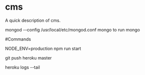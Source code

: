 # cms

A quick description of cms.

mongod --config /usr/local/etc/mongod.conf
mongo
to run mongo




#Commands

NODE_ENV=production npm run start

git push heroku master

heroku logs --tail
